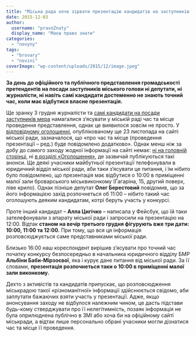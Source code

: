 ```yaml
---
title: "Міська рада хоче зірвати презентацію кандидатів на заступників міського голови?"
date: 2015-12-03
author: 
  username: "pravoZnaty"
  display_name: "Маєш право знати"
categories: 
  - "novyny"
tags: 
  - "brovary"
  - "novini"
coverImage: "wp-content/uploads/2015/12/image.jpeg"
---
```


**За день до офіційного та публічного представлення громадськості претендентів на посади заступників міського голови ні депутати, ні журналісти, ні навіть самі кандидати достеменно не знають точний час, коли має відбутися власне презентація.**

Ще зранку 3 грудня журналісти та [самі кандидати на посади заступників мера](https://mpz.brovary.org/hto-v-zastupnyky-sapozhka-lyudy-polishhuka-klon-golubovskogo-eks-nachalnyk-militsiyi-druga-chastyna-oglyadu/) намагалися з’ясувати у міській раді час та місце проведення представлення, однак це виявилося зовсім не просто. У [відповідному оголошенні](http://www.brovary.kiev.ua/ogoloshu%D1%94tsya-priiom-dokument%D1%96v-na-posadi-zastupnik%D1%96v-m%D1%96skogo-golovi), опублікованому ще 23 листопада на сайті міської ради, зазначалося, що «про час та місце (проведення презентації – ред.) буде повідомлено додатково». Однак менш ніж за добу до самого заходу жодної інформації на сайті немає: [ні на головній сторінці](http://www.brovary.kiev.ua/), ні [в розділі «Оголошення»](https://brovary-rada.gov.ua/ogoloshennja), де зазвичай публікуються такі анонси. Ще деякі учасники майбутньої презентації телефонували в юридичний відділ міської ради, аби таки з’ясувати це питання, і їм нібито було повідомлено, що презентація має відбутися о 10:00 в приміщенні малої зали броварського міськвиконкому (Гагаріна, 15, другий поверх, ліве крило). Однак пізніше депутат **Олег Берестовий** повідомив, що за його інформацією захід розпочнеться об 11:00 – нібито такий час оголошують деяким кандидатам, котрі беруть участь у конкурсі.

Проте інший кандидат – **Алла Цигічко** – написала у Фейсбук, що їй таки зателефонували з апарату міської ради і запросили на презентацію на 12:00. Відтак **станом на вечір третього грудня фігурують вже три дати: 10:00, 11:00 та 12:00.** При тому, що вся ця інформація розповсюджується саме представниками міської ради.

Близько 16:00 наш кореспондент вирішив з’ясувати про точний час початку конкурсу безпосередньо в начальника юридичного відділу БМР **Альбіни Баби-Мірзоєвої**, яка і курує дане питання від міської ради. За її словами, **презентація розпочнеться таки о 10:00 в приміщенні малої зали виконкому.**

Дехто з активістів та кандидатів припускає, що розповсюдження міськрадою такої «різноманітної» інформації здійснюється свідомо, аби заплутати бажаючих взяти участь у презентації. Адже, якщо анонсування заходу не відбулося належним чином, це дасть підстави будь-кому стверджувати про її нелегітимність, позаяк інформація не була оприлюднена публічно в ЗМІ або хоча би на офіційному сайті міськради, а відтак лише персонально обрані учасники могли дізнатися час та місце її проведення.
